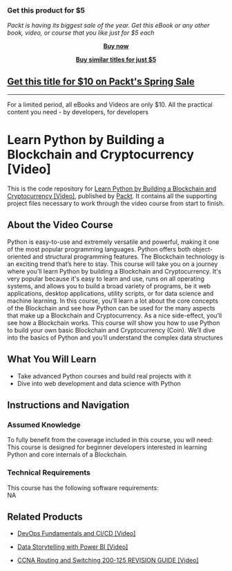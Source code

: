 
### Get this product for $5

<i>Packt is having its biggest sale of the year. Get this eBook or any other book, video, or course that you like just for $5 each</i>


<b><p align='center'>[Buy now](https://packt.link/9781789610666)</p></b>


<b><p align='center'>[Buy similar titles for just $5](https://subscription.packtpub.com/search)</p></b>


## [Get this title for $10 on Packt's Spring Sale](https://www.packt.com/V12136?utm_source=github&utm_medium=packt-github-repo&utm_campaign=spring_10_dollar_2022)
-----
For a limited period, all eBooks and Videos are only $10. All the practical content you need \- by developers, for developers

# Learn Python by Building a Blockchain and Cryptocurrency [Video]
This is the code repository for [Learn Python by Building a Blockchain and Cryptocurrency [Video]](https://www.packtpub.com/product/learn-python-by-building-a-blockchain-and-cryptocurrency-video/9781789610666), published by [Packt](https://www.packtpub.com/?utm_source=github). It contains all the supporting project files necessary to work through the video course from start to finish.
## About the Video Course
Python is easy-to-use and extremely versatile and powerful, making it one of the most popular programming languages. Python offers both object-oriented and structural programming features. The Blockchain technology is an exciting trend that’s here to stay. 
This course will take you on a journey where you’ll learn Python by building a Blockchain and Cryptocurrency. It's very popular because it's easy to learn and use, runs on all operating systems, and allows you to build a broad variety of programs, be it web applications, desktop applications, utility scripts, or for data science and machine learning. 
In this course, you'll learn a lot about the core concepts of the Blockchain and see how Python can be used for the many aspects that make up a Blockchain and Cryptocurrency. As a nice side-effect, you’ll see how a Blockchain works. This course will show you how to use Python to build your own basic Blockchain and Cryptocurrency (Coin). We’ll dive into the basics of Python and you’ll understand the complex data structures

<H2>What You Will Learn</H2>
<DIV class=book-info-will-learn-text>
<UL>
<LI>Take advanced Python courses and build real projects with it
<LI>Dive into web development and data science with Python </LI></UL></DIV>

## Instructions and Navigation
### Assumed Knowledge
To fully benefit from the coverage included in this course, you will need:<br/>
This course is designed for beginner developers interested in learning Python and core internals of a Blockchain.
### Technical Requirements
This course has the following software requirements:<br/>
NA

## Related Products
* [DevOps Fundamentals and CI/CD [Video]](https://www.packtpub.com/networking-and-servers/ccna-routing-and-switching-200-125-revision-guide-video?utm_source=github&utm_medium=repository&utm_campaign=9781789803211)

* [Data Storytelling with Power BI [Video]](https://www.packtpub.com/networking-and-servers/ccna-routing-and-switching-200-125-revision-guide-video?utm_source=github&utm_medium=repository&utm_campaign=9781789803211)

* [CCNA Routing and Switching 200-125 REVISION GUIDE [Video]](https://www.packtpub.com/networking-and-servers/ccna-routing-and-switching-200-125-revision-guide-video?utm_source=github&utm_medium=repository&utm_campaign=9781789803211)

